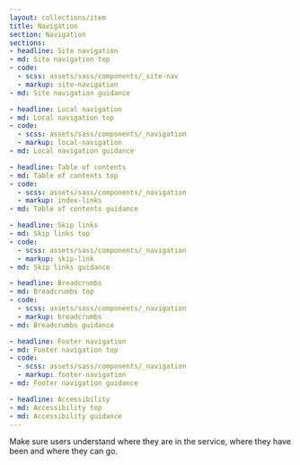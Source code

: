 ```yaml
---
layout: collections/item
title: Navigation
section: Navigation
sections:
- headline: Site navigation
- md: Site navigation top
- code:
  - scss: assets/sass/components/_site-nav
  - markup: site-navigation
- md: Site navigation guidance

- headline: Local navigation
- md: Local navigation top
- code:
  - scss: assets/sass/components/_navigation
  - markup: local-navigation
- md: Local navigation guidance

- headline: Table of contents
- md: Table of contents top
- code:
  - scss: assets/sass/components/_navigation
  - markup: index-links
- md: Table of contents guidance

- headline: Skip links
- md: Skip links top
- code:
  - scss: assets/sass/components/_navigation
  - markup: skip-link
- md: Skip links guidance

- headline: Breadcrumbs
- md: Breadcrumbs top
- code:
  - scss: assets/sass/components/_navigation
  - markup: breadcrumbs
- md: Breadcrumbs guidance

- headline: Footer navigation
- md: Footer navigation top
- code:
  - scss: assets/sass/components/_navigation
  - markup: footer-navigation
- md: Footer navigation guidance

- headline: Accessibility
- md: Accessibility top
- md: Accessibility guidance
---
```


<p class="abstract">Make sure users understand where they are in the service, where they have been and where they can go.<p>
